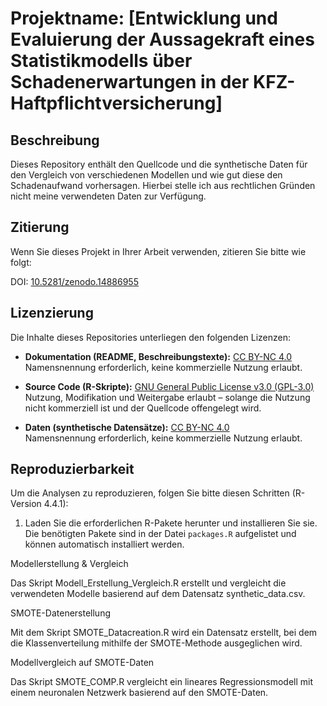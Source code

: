 # Projektname: [Entwicklung und Evaluierung der Aussagekraft eines Statistikmodells über Schadenerwartungen in der KFZ-Haftpflichtversicherung]

## Beschreibung
Dieses Repository enthält den Quellcode und die synthetische Daten für den Vergleich von verschiedenen Modellen und wie gut diese den Schadenaufwand vorhersagen. Hierbei stelle ich aus rechtlichen Gründen nicht meine verwendeten Daten zur Verfügung.

## Zitierung
Wenn Sie dieses Projekt in Ihrer Arbeit verwenden, zitieren Sie bitte wie folgt:

DOI: [10.5281/zenodo.14886955](https://doi.org/10.5281/zenodo.14886955)

## Lizenzierung
Die Inhalte dieses Repositories unterliegen den folgenden Lizenzen:

- **Dokumentation (README, Beschreibungstexte):** [CC BY-NC 4.0](https://creativecommons.org/licenses/by-nc/4.0/)  
  Namensnennung erforderlich, keine kommerzielle Nutzung erlaubt.
  
- **Source Code (R-Skripte):** [GNU General Public License v3.0 (GPL-3.0)](https://www.gnu.org/licenses/gpl-3.0.html)  
  Nutzung, Modifikation und Weitergabe erlaubt – solange die Nutzung nicht kommerziell ist und der Quellcode offengelegt wird.

- **Daten (synthetische Datensätze):** [CC BY-NC 4.0](https://creativecommons.org/licenses/by-nc/4.0/)  
  Namensnennung erforderlich, keine kommerzielle Nutzung erlaubt.

## Reproduzierbarkeit
Um die Analysen zu reproduzieren, folgen Sie bitte diesen Schritten (R-Version 4.4.1):

1. Laden Sie die erforderlichen R-Pakete herunter und installieren Sie sie.
   Die benötigten Pakete sind in der Datei `packages.R` aufgelistet und können automatisch installiert werden.

Modellerstellung & Vergleich

Das Skript Modell_Erstellung_Vergleich.R erstellt und vergleicht die verwendeten Modelle basierend auf dem Datensatz synthetic_data.csv.

SMOTE-Datenerstellung

Mit dem Skript SMOTE_Datacreation.R wird ein Datensatz erstellt, bei dem die Klassenverteilung mithilfe der SMOTE-Methode ausgeglichen wird.

Modellvergleich auf SMOTE-Daten

Das Skript SMOTE_COMP.R vergleicht ein lineares Regressionsmodell mit einem neuronalen Netzwerk basierend auf den SMOTE-Daten.
